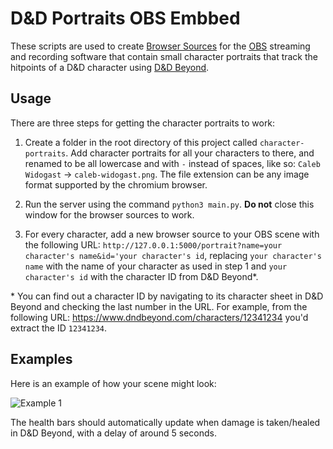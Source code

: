 # D&D Portraits OBS Embbed
These scripts are used to create [Browser Sources](https://obsproject.com/wiki/Sources-Guide#browser-source) for the [OBS](https://obsproject.com/) streaming and recording software that contain small character portraits that track the hitpoints of a D&D character using [D&D Beyond](https://www.dndbeyond.com/). 

## Usage
There are three steps for getting the character portraits to work:

1. Create a folder in the root directory of this project called `character-portraits`. Add character portraits for all your characters to there, and renamed to be all lowercase and with `-` instead of spaces, like so: `Caleb Widogast` -> `caleb-widogast.png`. The file extension can be any image format supported by the chromium browser.

2. Run the server using the command `python3 main.py`. **Do not** close this window for the browser sources to work.

3. For every character, add a new browser source to your OBS scene with the following URL: `http://127.0.0.1:5000/portrait?name=your character's name&id='your character's id`, replacing `your character's name` with the name of your character as used in step 1 and `your character's id` with the character ID from D&D Beyond*.


\* You can find out a character ID by navigating to its character sheet in D&D Beyond and checking the last number in the URL. For example, from the following URL: https://www.dndbeyond.com/characters/12341234 you'd extract the ID `12341234`.

## Examples
Here is an example of how your scene might look: 

![Example 1](https://i.imgur.com/2d9spNi.png)

The health bars should automatically update when damage is taken/healed in D&D Beyond, with a delay of around 5 seconds.
